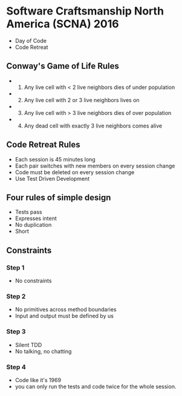 # Software Craftsmanship North America (SCNA) 2016 
* Day of Code
* Code Retreat

## Conway's Game of Life Rules
* 1. Any live cell with < 2 live neighbors dies of under population
* 2. Any live cell with 2 or 3 live neighbors lives on
* 3. Any live cell with > 3 live neighbors dies of over population
* 4. Any dead cell with exactly 3 live neighbors comes alive

## Code Retreat Rules
* Each session is 45 minutes long
* Each pair switches with new members on every session change
* Code must be deleted on every session change
* Use Test Driven Development

## Four rules of simple design
* Tests pass
* Expresses intent
* No duplication
* Short

## Constraints 

### Step 1
* No constraints

### Step 2
* No primitives across method boundaries 
* Input and output must be defined by us

### Step 3
* Silent TDD
* No talking, no chatting

### Step 4
* Code like it's 1969
* you can only run the tests and code twice for the whole session. 
